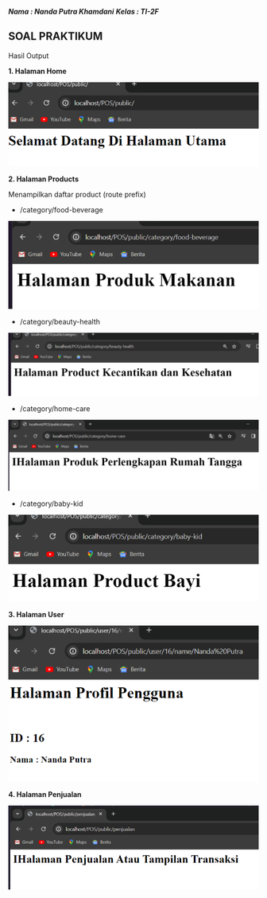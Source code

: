 **_Nama : Nanda Putra Khamdani_**
**_Kelas : TI-2F_**

## SOAL PRAKTIKUM

Hasil Output

**1. Halaman Home**

![alt text](<resources/img/Screenshot 2024-02-25 161623.png>)
 
**2. Halaman Products**
 
Menampilkan daftar product (route prefix) 

- /category/food-beverage 

![alt text](<resources/img/Screenshot 2024-02-25 163320.png>)

- /category/beauty-health 

![alt text](<resources/img/Screenshot 2024-02-25 163332.png>)

- /category/home-care 

![alt text](<resources/img/Screenshot 2024-02-25 163345.png>)

- /category/baby-kid 

![alt text](<resources/img/Screenshot 2024-02-25 163356.png>)

**3. Halaman User** 

![alt text](<resources/img/Screenshot 2024-02-25 161718.png>)

**4. Halaman Penjualan**

![alt text](<resources/img/Screenshot 2024-02-25 161632.png>)
